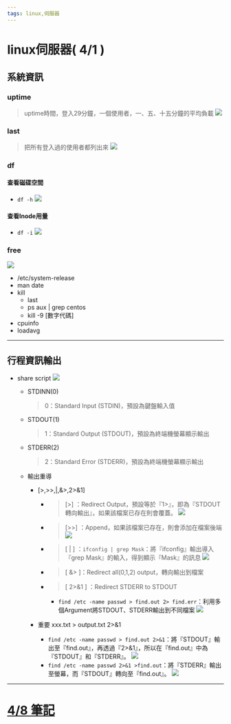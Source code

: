 ```yaml
---
tags: linux,伺服器
---
```


# linux伺服器( 4/1 )

## 系統資訊
### uptime
> uptime時間，登入29分鐘，一個使用者，一、五、十五分鐘的平均負載
![](https://i.imgur.com/IR9u3No.png)

### last
> 把所有登入過的使用者都列出來
![](https://i.imgur.com/H3nvbf3.png)

### df
#### 查看磁碟空間
* `df -h`
 ![](https://i.imgur.com/tg14Cy0.png)

#### 查看Inode用量
* `df -i`
![](https://i.imgur.com/KzWfQSw.png)
 
 ### free
 ![](https://i.imgur.com/JwqLaol.png)

 
* /etc/system-release
* man date
* kill
    * last
    * ps aux | grep centos
    * kill -9 [數字代碼]
* cpuinfo
* loadavg


---

## 行程資訊輸出
* share script
![](https://i.imgur.com/F6W0Uda.png)
   * STDINN(0)
        > 0：Standard Input (STDIN)，預設為鍵盤輸入值

   * STDOUT(1)
        > 1：Standard Output (STDOUT)，預設為終端機螢幕顯示輸出
   * STDERR(2)
        > 2：Standard Error (STDERR)，預設為終端機螢幕顯示輸出
   * 輸出重導
        * [>,>>,|,&>,2>&1]
             *  > [>] ：Redirect Output，預設等於『1>』，即為『STDOUT轉向輸出』，如果該檔案已存在則會覆蓋。
             ![](https://i.imgur.com/nb2fafn.png)
             *  > [>>] ：Append，如果該檔案已存在，則會添加在檔案後端
             ![](https://i.imgur.com/LR8Ia4Z.png)
             *  > [ | ] ：`ifconfig | grep Mask`：將『ifconfig』輸出導入『grep Mask』的輸入，得到顯示『Mask』的訊息
             ![](https://i.imgur.com/K3iF6AJ.png)
             *  > [ &> ]：Redirect all(0,1,2) output，轉向輸出到檔案
             *  > [ 2>&1 ] ：Redirect STDERR to STDOUT
                 * `find /etc -name passwd > find.out 2> find.err`：利用多個Argument將STDOUT、STDERR輸出到不同檔案 
             ![](https://i.imgur.com/L9mjSZD.png)

             


        * 重要  xxx.txt > output.txt 2>&1
            *  `find /etc -name passwd > find.out 2>&1`：將『STDOUT』輸出至『find.out』，再透過『2>&1』，所以在『find.out』中為『STDOUT』和『STDERR』。
            ![](https://i.imgur.com/UtZU1sh.png)
            *  `find /etc -name passwd 2>&1 >find.out`：將『STDERR』輸出至螢幕，而『STDOUT』轉向至『find.out』。
            ![](https://i.imgur.com/DVfy1ii.png)



---
# [4/8 筆記](https://hackmd.io/fJFbc3QtRpyrs2JGbzyrVw)